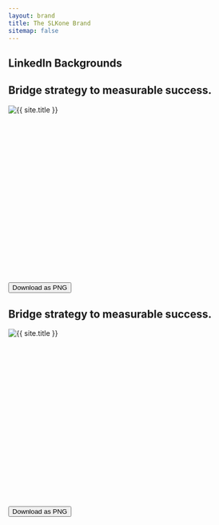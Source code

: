 ```yaml
---
layout: brand
title: The SLKone Brand
sitemap: false
---
```

<script src="https://cdnjs.cloudflare.com/ajax/libs/html2canvas/1.4.1/html2canvas.min.js"></script>
<script>
document.addEventListener('click', function(event) {
    if (event.target.classList.contains('download-png')) {
        const targetId = event.target.getAttribute('data-target');
        const div = document.getElementById(targetId);
        
        if (div) {
            html2canvas(div).then(canvas => {
                const link = document.createElement('a');
                link.download = `${targetId}-image.png`;
                link.href = canvas.toDataURL('image/png');
                link.click();
            });
        }
    }
});
</script>
<section id="linkedin" class="flex flex-col justify-center items-center py-8">
    <h2 class="text-4xl mb-12 font-display">LinkedIn Backgrounds</h2>
    <div class="mb-8" style="width: 1584px; height: 396px;">
        <div id="white-linkedin-bg" class="bg-white overflow-hidden relative z-[-1] flex flex-row items-center justify-end p-16 text-right" style="width: 1584px; height: 396px;">
            <canvas
                class="windmap-canvas absolute w-screen h-full left-0 z-0"
                data-num-streamlines="100"
                data-num-animated="0"
                data-num-colors="3"
                data-opacity="0.3"
                data-scale="0.00015"
            ></canvas>
            <h2 class="text-6xl font-display text-currant mr-8 z-10">Bridge strategy to measurable success.</h2>
            <img src="{{ '/assets/images/logo_light.svg' }}" alt="{{ site.title }}" class="h-32 w-auto z-10 ">
        </div>
    </div>
    <button class="download-png bg-emerald dark:bg-forest text-white dark:text-currant text-2xl transition-all p-4 rounded-full px-8 duration-300 hover:bg-emerald-500 dark:hover:bg-forest-500 mb-8" data-target="white-linkedin-bg">
        Download as PNG
    </button>
    <div class="mb-8" style="width: 1584px; height: 396px;">
        <div id="currant-linkedin-bg" class="bg-currant overflow-hidden relative z-[-1] flex flex-row items-center justify-end p-16 text-right" style="width: 1584px; height: 396px;">
            <canvas
                class="windmap-canvas absolute w-screen h-full left-0 z-0"
                data-num-streamlines="100"
                data-num-animated="0"
                data-num-colors="3"
                data-opacity="0.3"
                data-scale="0.00015"
            ></canvas>
            <h2 class="text-6xl font-display text-white mr-8 z-10">Bridge strategy to measurable success.</h2>
            <img src="{{ '/assets/images/logo_dark.svg' }}" alt="{{ site.title }}" class="h-32 w-auto z-10 ">
        </div>
    </div>
    <button class="download-png bg-emerald dark:bg-forest text-white dark:text-currant text-2xl transition-all p-4 rounded-full px-8 duration-300 hover:bg-emerald-500 dark:hover:bg-forest-500 mb-8" data-target="currant-linkedin-bg">
        Download as PNG
    </button>
</section>